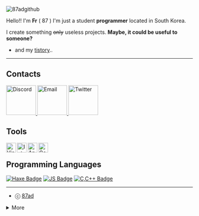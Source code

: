 ![87adgithub](https://user-images.githubusercontent.com/87123501/163676278-6a1247ff-6d8b-4e71-a848-e44057c8ef09.png)



Hello!! I'm **Fr** ( 87 ) I'm just a student **programmer** located in South Korea.

I create something ~~only~~ useless projects. **Maybe, it could be useful to someone?**

- and my [tistory](https://87adcf.tistory.com/)..
---

## Contacts
<p align="left">
<a href="mailto:87adisgod@gmail.com">
    <img src="https://user-images.githubusercontent.com/87123501/163698068-fb2cc365-ab95-4a70-9af6-55b0a50f4fa0.png" alt="Discord" width="80" height="80"/>
  </a>
<a href="https://discord.com/users/916597437228015656">
    <img src="https://user-images.githubusercontent.com/87123501/163698073-991445a2-3662-46ff-89de-5f0baf36d179.png" alt="Email" width="80" height="80"/>
  </a>
<a href="https://twitter.com/87AD_Studio">
    <img src="https://user-images.githubusercontent.com/87123501/163698296-3cceaf36-255b-462b-ba80-de19adabe127.png" alt="Twitter" width="80" height="80"/>
  </a>
</p>


## Tools
<img align="left" alt="Visual Studio Code" width="26px" src="https://i.imgur.com/LwSdAlE.png" />
<img align="left" alt="Intellj" width="26px" src="https://user-images.githubusercontent.com/87123501/163696274-601c1ef1-ab70-4752-a8fd-40bb0bf53875.png" />
<img align="left" alt="Android Studio" width="26px" src="https://user-images.githubusercontent.com/87123501/163696276-2ff655c4-fc88-48f3-b46e-f4677cf38dc3.png" />
<img align="left" alt="Godot Engine" width="26px" src="https://user-images.githubusercontent.com/87123501/163696452-34282476-90ea-4a96-81a5-b4e8e48c23c7.png" />
<br>

## Programming Languages
[![Haxe Badge](https://img.shields.io/badge/-haxe-EA8220?style=for-the-badge&labelColor=black&logo=haxe&logoColor=EA8220)](#) 
[![JS Badge](https://img.shields.io/badge/-Javascript-F0DB4F?style=for-the-badge&labelColor=black&logo=javascript&logoColor=F0DB4F)](#)
[![C,C++ Badge](https://img.shields.io/badge/-C,C++-035798?style=for-the-badge&labelColor=black&logo=c&logoColor=white)](#) 

---

- ⓒ [87ad](https://github.com/87ad)

<details>
<summary>More</summary>
  <br>
  
  ![Github State](https://github-readme-stats.vercel.app/api?username=87AD&show_icons=true&theme=dark)
  ![Top Languages](https://github-readme-stats.vercel.app/api/top-langs/?username=87ad&layout=compact&theme=dark)
    
</details>

